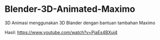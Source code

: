 # Blender-3D-Animated-Maximo
3D Animasi menggunakan 3D Blander dengan bantuan tambahan Maximo

Hasil: https://www.youtube.com/watch?v=PjaEs4BXuj4
